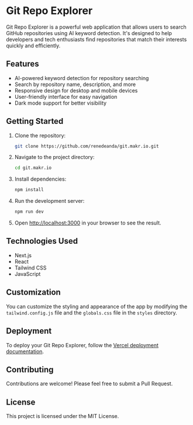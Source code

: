 # Git Repo Explorer

Git Repo Explorer is a powerful web application that allows users to search GitHub repositories using AI keyword detection. It's designed to help developers and tech enthusiasts find repositories that match their interests quickly and efficiently.

## Features

- AI-powered keyword detection for repository searching
- Search by repository name, description, and more
- Responsive design for desktop and mobile devices
- User-friendly interface for easy navigation
- Dark mode support for better visibility

## Getting Started

1. Clone the repository:
   ```bash
   git clone https://github.com/renedeanda/git.makr.io.git
   ```

2. Navigate to the project directory:
   ```bash
   cd git.makr.io
   ```

3. Install dependencies:
   ```bash
   npm install
   ```

4. Run the development server:
   ```bash
   npm run dev
   ```

5. Open [http://localhost:3000](http://localhost:3000) in your browser to see the result.

## Technologies Used

- Next.js
- React
- Tailwind CSS
- JavaScript

## Customization

You can customize the styling and appearance of the app by modifying the `tailwind.config.js` file and the `globals.css` file in the `styles` directory.

## Deployment

To deploy your Git Repo Explorer, follow the [Vercel deployment documentation](https://nextjs.org/docs/deployment).

## Contributing

Contributions are welcome! Please feel free to submit a Pull Request.

## License

This project is licensed under the MIT License.